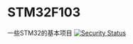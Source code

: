 # STM32F103
一些STM32的基本项目
[![Security Status](https://s.murphysec.com/badge/William-wei123/STM32F103.svg)](https://www.murphysec.com/p/William-wei123/STM32F103)
